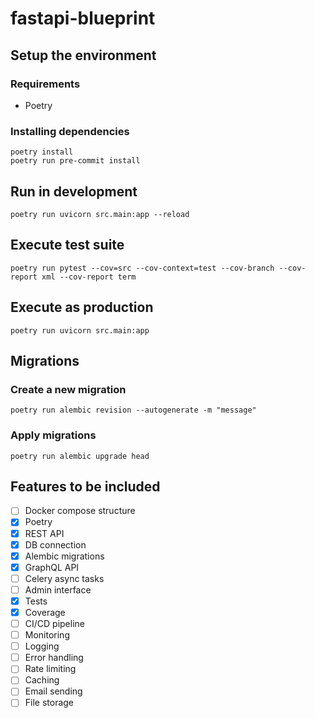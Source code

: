 # fastapi-blueprint

## Setup the environment

### Requirements

- Poetry

### Installing dependencies

```
poetry install
poetry run pre-commit install
```

## Run in development

```
poetry run uvicorn src.main:app --reload
```

## Execute test suite

```
poetry run pytest --cov=src --cov-context=test --cov-branch --cov-report xml --cov-report term
```

## Execute as production

```
poetry run uvicorn src.main:app
```

## Migrations

### Create a new migration

```
poetry run alembic revision --autogenerate -m "message"
```

### Apply migrations

```
poetry run alembic upgrade head
```

## Features to be included

- [ ] Docker compose structure
- [x] Poetry
- [x] REST API
- [x] DB connection
- [x] Alembic migrations
- [x] GraphQL API
- [ ] Celery async tasks
- [ ] Admin interface
- [x] Tests
- [x] Coverage
- [ ] CI/CD pipeline
- [ ] Monitoring
- [ ] Logging
- [ ] Error handling
- [ ] Rate limiting
- [ ] Caching
- [ ] Email sending
- [ ] File storage
